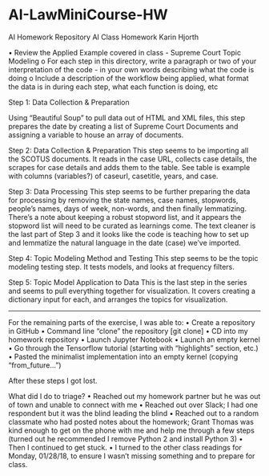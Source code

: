 # AI-LawMiniCourse-HW
AI Homework Repository
AI Class Homework
Karin Hjorth

•	Review the Applied Example covered in class - Supreme Court Topic Modeling
o	For each step in this directory, write a paragraph or two of your interpretation of the code - in your own words describing what the code is doing
o	Include a description of the workflow being applied, what format the data is in during each step, what each function is doing, etc

Step 1: Data Collection & Preparation

Using “Beautiful Soup” to pull data out of HTML and XML files, this step prepares the date by creating a list of Supreme Court Documents and assigning a variable to house an array of documents.

Step 2:  Data Collection & Preparation
This step seems to be importing all the SCOTUS documents.  It reads in the case URL, collects case details, the scrapes for case details and adds them to the table.  See table is example with columns (variables?) of caseurl, casetitle, years, and case.

Step 3:  Data Processing
This step seems to be further preparing the data for processing by removing the state names, case names, stopwords, people’s names, days of week, non-words, and then finally lemmatizing.  There’s a note about keeping a robust stopword list, and it appears the stopword list will need to be curated as learnings come.  The text cleaner is the last part of Step 3 and it looks like the code is teaching how to set up and lemmatize the natural language in the date (case) we’ve imported.

Step 4:  Topic Modeling Method and Testing
This step seems to be the topic modeling testing step.  It tests models, and looks at frequency filters.

Step 5:  Topic Model Application to Data
This is the last step in the series and seems to pull everything together for visualization.  It covers creating a dictionary input for each, and arranges the topics for visualization.

-------

For the remaining parts of the exercise, I was able to:
•	Create a repository in GitHub
•	Command line “clone” the repository [git clone]
•	CD into my homework repository
•	Launch Jupyter Notebook
•	Launch an empty kernel
•	Go through the Tensorflow tutorial (starting with “highlights” section, etc.)
•	Pasted the minimalist implementation into an empty kernel (copying “from_future…”)

After these steps I got lost.  

What did I do to triage?
•	Reached out my homework partner but he was out of town and unable to connect with me
•	Reached out over Slack; I had one respondent but it was the blind leading the blind
•	Reached out to a random classmate who had posted notes about the homework; Grant Thomas was kind enough to get on the phone with me and help me through a few steps (turned out he recommended I remove Python 2 and install Python 3)
•	Then I continued to get stuck.
•	I turned to the other class readings for Monday, 01/28/18, to ensure I wasn’t missing something and to prepare for class.
